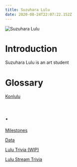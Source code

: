 ```yaml
---
title: Suzuhara Lulu
date: 2020-08-24T22:07:22.152Z
---
```

![Suzuhara Lulu](/img/uploads/suzuhara-lulu-1.webp)

# Introduction

Suzuhara Lulu is an art student

# Glossary

[Konlulu](./konlulu)

# .

[Milestones](./milestones)

[Data](./some-data-will-fix-later)

[Lulu Trivia (WIP)](./trivia-herself)

[Lulu Stream Trivia](./trivia-streams)

<netlify-identity/>